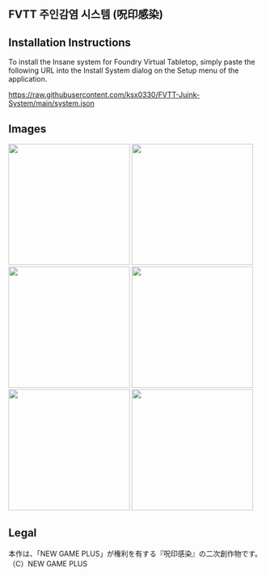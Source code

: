 FVTT 주인감염 시스템 (呪印感染)
-------------------


Installation Instructions
-------------
To install the Insane system for Foundry Virtual Tabletop, simply paste the following URL into the Install System
dialog on the Setup menu of the application.

https://raw.githubusercontent.com/ksx0330/FVTT-Juink-System/main/system.json


Images
------------
<img src="https://github.com/user-attachments/assets/36399ca4-f0ff-4f9b-b8af-411ebc700e93" width=240>
<img src="https://github.com/user-attachments/assets/0da8d8cf-45e0-41b3-b4d7-9df9b850d189" width=240>
<img src="https://github.com/user-attachments/assets/fff190b8-b8fd-44cd-8597-b0fe15c4da4c" width=240>
<img src="https://github.com/user-attachments/assets/fa142893-ba12-4388-93f7-5057d39d7f1a" width=240>
<img src="https://github.com/user-attachments/assets/acdf5556-b871-457e-82d3-df39e4595958" width=240>
<img src="https://github.com/user-attachments/assets/d634517e-ab71-4f25-9807-d70fba4dece5" width=240>


Legal
------------
本作は、「NEW GAME PLUS」が権利を有する『呪印感染』の二次創作物です。
（C）NEW GAME PLUS

